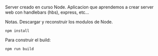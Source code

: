 Server creado en curso Node.
Aplicacion que aprendemos a crear server web con handlebars (hbs), express, etc...

Notas.
Descargar y reconstruir los modulos de Node.

```
npm install
```

Para construir el build:

```
npm run build
```